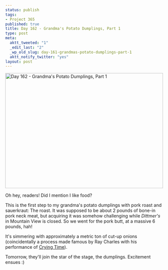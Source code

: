```yaml
--- 
status: publish
tags: 
- Project 365
published: true
title: Day 162 - Grandma's Potato Dumplings, Part 1
type: post
meta: 
  aktt_tweeted: "1"
  _edit_last: "2"
  _wp_old_slug: day-161-grandmas-potato-dumplings-part-1
  aktt_notify_twitter: "yes"
layout: post
---
```

<a href="http://www.flickr.com/photos/freeed/5823325668/" title="Day 162 - Grandma's Potato Dumplings, Part 1 by Fred​, on Flickr"><img src="http://farm4.static.flickr.com/3069/5823325668_a7af6b5e1e.jpg" width="500" height="365" alt="Day 162 - Grandma's Potato Dumplings, Part 1"/></a>

Oh hey, readers! Did I mention I like food?

This is the first step to my grandma's potato dumplings with pork roast and sauerkraut: The roast. It was supposed to be about 2 pounds of bone-in pork neck meat, but acquiring it was somehow challenging while <em>Dittmer's</em> in Mountain View is closed. So we went for the pork butt, at a massive 6 pounds, hah!

It's simmering with approximately a metric ton of cut-up onions (coincidentally a process made famous by Ray Charles with his performance of <a href="http://en.wikipedia.org/wiki/Crying_Time">Crying Time</a>).

Tomorrow, they'll join the star of the stage, the dumplings. Excitement ensues :)
